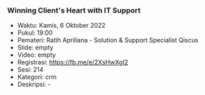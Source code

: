 ###  Winning Client's Heart with IT Support

- Waktu: Kamis, 6 Oktober 2022
- Pukul: 19:00
- Pemateri: Ratih Apriliana - Solution & Support Specialist Qiscus
- Slide: empty
- Video: empty
- Registrasi: https://fb.me/e/2XsHwXgI2
- Sesi: 214
- Kategori: crm
- Deskripsi: -
